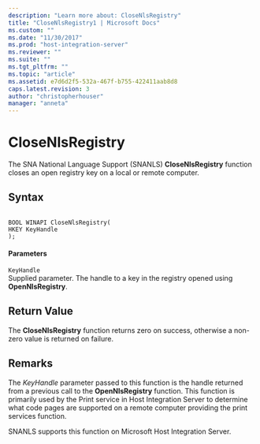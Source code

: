 ```yaml
---
description: "Learn more about: CloseNlsRegistry"
title: "CloseNlsRegistry1 | Microsoft Docs"
ms.custom: ""
ms.date: "11/30/2017"
ms.prod: "host-integration-server"
ms.reviewer: ""
ms.suite: ""
ms.tgt_pltfrm: ""
ms.topic: "article"
ms.assetid: e7d6d2f5-532a-467f-b755-422411aab8d8
caps.latest.revision: 3
author: "christopherhouser"
manager: "anneta"
---
```

# CloseNlsRegistry
The SNA National Language Support (SNANLS) **CloseNlsRegistry** function closes an open registry key on a local or remote computer.  
  
## Syntax  
  
```  
  
BOOL WINAPI CloseNlsRegistry(  
HKEY KeyHandle  
);  
```  
  
#### Parameters  
 `KeyHandle`  
 Supplied parameter. The handle to a key in the registry opened using **OpenNlsRegistry**.  
  
## Return Value  
 The **CloseNlsRegistry** function returns zero on success, otherwise a non-zero value is returned on failure.  
  
## Remarks  
 The *KeyHandle* parameter passed to this function is the handle returned from a previous call to the **OpenNlsRegistry** function. This function is primarily used by the Print service in Host Integration Server to determine what code pages are supported on a remote computer providing the print services function.  
  
 SNANLS supports this function on Microsoft Host Integration Server.
